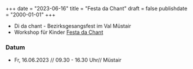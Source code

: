 ﻿+++
date = "2023-06-16"
title = "Festa da Chant"
draft = false
publishdate = "2000-01-01"
+++

* Di da chant - Bezirksgesangsfest im Val Müstair
* Workshop für Kinder [Festa da Chant](https://www.val-muestair.ch/de/festa-da-chant)

### Datum

* Fr, 16.06.2023 // 09.30 - 16.30 Uhr// Müstair


